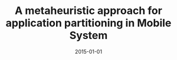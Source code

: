 ---
title: "A metaheuristic approach for application partitioning in Mobile System"
collection: publications
permalink: /publication/2015-01-01-A-metaheuristic-approach-for-application-partitioning-in-Mobile-System
date: 2015-01-01
venue: 'In the proceedings of Networking Systems and Security (NSysS), 2015 International Conference on'
citation: ' S M Ferdous,  M Sohel Rahman, &quot;A metaheuristic approach for application partitioning in Mobile System.&quot; In the proceedings of Networking Systems and Security (NSysS), 2015 International Conference on, 2015.'
---